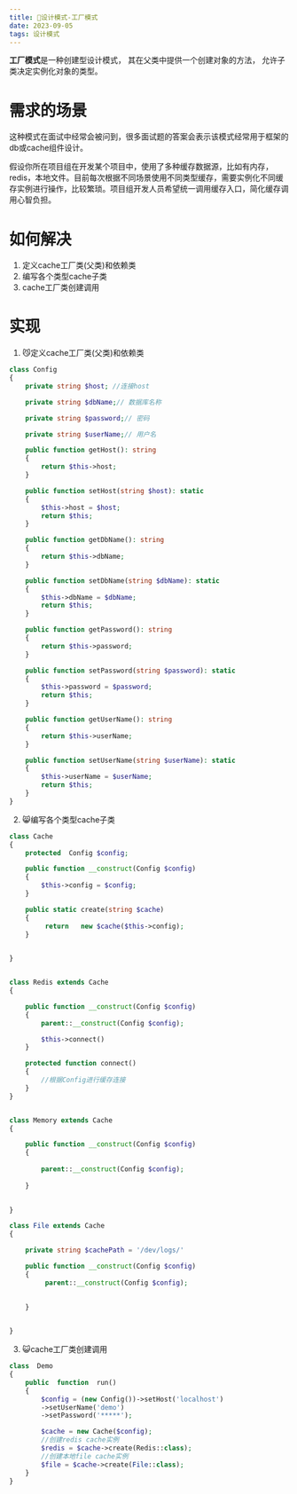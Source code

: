 ```yaml
---
title: 💫设计模式-工厂模式
date: 2023-09-05
tags: 设计模式
---
```


**工厂模式**是一种创建型设计模式， 其在父类中提供一个创建对象的方法， 允许子类决定实例化对象的类型。

# 需求的场景
这种模式在面试中经常会被问到，很多面试题的答案会表示该模式经常用于框架的db或cache组件设计。

假设你所在项目组在开发某个项目中，使用了多种缓存数据源，比如有内存，redis，本地文件。目前每次根据不同场景使用不同类型缓存，需要实例化不同缓存实例进行操作，比较繁琐。项目组开发人员希望统一调用缓存入口，简化缓存调用心智负担。


# 如何解决
1. 定义cache工厂类(父类)和依赖类
2. 编写各个类型cache子类
3. cache工厂类创建调用

# 实现

1. 😼定义cache工厂类(父类)和依赖类

```php
class Config
{
    private string $host; //连接host

    private string $dbName;// 数据库名称

    private string $password;// 密码

    private string $userName;// 用户名

    public function getHost(): string
    {
        return $this->host;
    }

    public function setHost(string $host): static
    {
        $this->host = $host;
        return $this; 
    }

    public function getDbName(): string
    {
        return $this->dbName;
    }

    public function setDbName(string $dbName): static
    {
        $this->dbName = $dbName;
        return $this;
    }

    public function getPassword(): string
    {
        return $this->password;
    }

    public function setPassword(string $password): static
    {
        $this->password = $password;
        return $this;
    }

    public function getUserName(): string
    {
        return $this->userName;
    }

    public function setUserName(string $userName): static
    {
        $this->userName = $userName;
        return $this;
    }
}

```

2. 😸编写各个类型cache子类
```php
class Cache
{
    protected  Config $config;

    public function __construct(Config $config)
    {
        $this->config = $config;
    }

    public static create(string $cache) 
    {
         return   new $cache($this->config);
    }

    
}


class Redis extends Cache
{

    public function __construct(Config $config)
    {
        parent::__construct(Config $config);

        $this->connect()
    }

    protected function connect()
    {
        //根据Config进行缓存连接
    }
}


class Memory extends Cache
{

    public function __construct(Config $config)
    {
        
        parent::__construct(Config $config);
        
    }

   
}

class File extends Cache
{

    private string $cachePath = '/dev/logs/'

    public function __construct(Config $config)
    {
         parent::__construct(Config $config);

        
    }

   
}

```

3. 😺cache工厂类创建调用

```php
class  Demo
{
    public  function  run()
    {
        $config = (new Config())->setHost('localhost')
        ->setUserName('demo')
        ->setPassword('*****');

        $cache = new Cache($config);
        //创建redis cache实例
        $redis = $cache->create(Redis::class);
        //创建本地file cache实例
        $file = $cache->create(File::class);
    }
}

```
